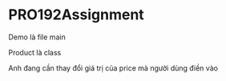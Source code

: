# PRO192Assignment

Demo là file main


Product là class

Anh đang cần thay đổi giá trị của price mà người dùng điền vào 
